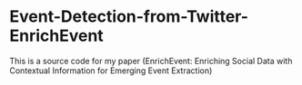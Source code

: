 # Event-Detection-from-Twitter-EnrichEvent
This is a source code for my paper (EnrichEvent: Enriching Social Data with Contextual Information for Emerging Event Extraction)
